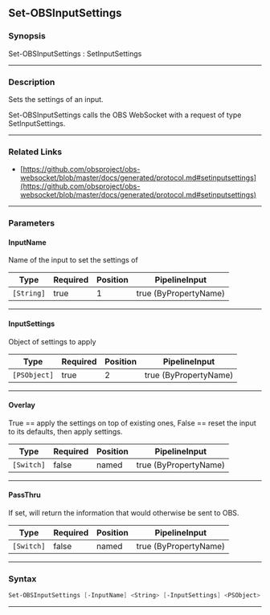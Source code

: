 Set-OBSInputSettings
--------------------
### Synopsis
Set-OBSInputSettings : SetInputSettings

---
### Description

Sets the settings of an input.


Set-OBSInputSettings calls the OBS WebSocket with a request of type SetInputSettings.

---
### Related Links
* [https://github.com/obsproject/obs-websocket/blob/master/docs/generated/protocol.md#setinputsettings](https://github.com/obsproject/obs-websocket/blob/master/docs/generated/protocol.md#setinputsettings)



---
### Parameters
#### **InputName**

Name of the input to set the settings of






|Type      |Required|Position|PipelineInput        |
|----------|--------|--------|---------------------|
|`[String]`|true    |1       |true (ByPropertyName)|



---
#### **InputSettings**

Object of settings to apply






|Type        |Required|Position|PipelineInput        |
|------------|--------|--------|---------------------|
|`[PSObject]`|true    |2       |true (ByPropertyName)|



---
#### **Overlay**

True == apply the settings on top of existing ones, False == reset the input to its defaults, then apply settings.






|Type      |Required|Position|PipelineInput        |
|----------|--------|--------|---------------------|
|`[Switch]`|false   |named   |true (ByPropertyName)|



---
#### **PassThru**

If set, will return the information that would otherwise be sent to OBS.






|Type      |Required|Position|PipelineInput        |
|----------|--------|--------|---------------------|
|`[Switch]`|false   |named   |true (ByPropertyName)|



---
### Syntax
```PowerShell
Set-OBSInputSettings [-InputName] <String> [-InputSettings] <PSObject> [-Overlay] [-PassThru] [<CommonParameters>]
```
---
